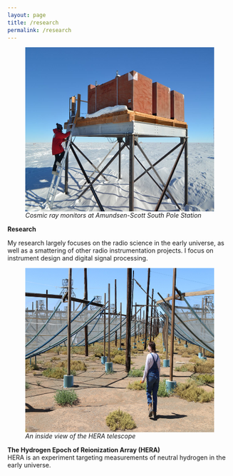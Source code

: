 ```yaml
---
layout: page
title: /research
permalink: /research
---
```


<p align="center">
  <figure>
<img src="graphics/cosray.jpeg" alt="Cosray"  width=551 height=368 align="center">
 <figcaption> <em> Cosmic ray monitors at Amundsen-Scott South Pole Station </em>  </figcaption>
</p>
  </figure>
  
<p align="center">
  
  <b> Research </b>
  
My research largely focuses on the radio science in the early universe, as well as a smattering of other radio instrumentation projects. I focus on instrument design and digital signal processing. 

</p>

<p align="center">
  <figure>
<img src="graphics/IMG_6110.JPG" alt="HERA"  width=551 height=368 align="center">
 <figcaption> <em> An inside view of the HERA telescope </em>  </figcaption>
</p>
  </figure>
  
<p align="center">

<b> The Hydrogen Epoch of Reionization Array (HERA) </b> <br>
HERA is an experiment targeting measurements of neutral hydrogen in the early universe. 


